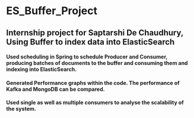 # ES_Buffer_Project

## Internship project for Saptarshi De Chaudhury, Using Buffer to index data into ElasticSearch

#### Used scheduling in Spring to schedule Producer and Consumer, producing batches of documents to the buffer and consuming them and indexing into ElasticSearch.

#### Generated Performance graphs within the code. The performance of Kafka and MongoDB can be compared.

#### Used single as well as multiple consumers to analyse the scalability of the system.
